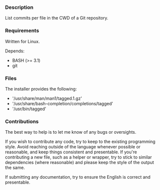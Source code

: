 ### Description

List commits per file in the CWD of a Git repository.

### Requirements

Written for Linux.

Depends:

* BASH (>= 3.1)
* git

### Files

The installer provides the following:

* '/usr/share/man/man1/tagged.1.gz'
* '/usr/share/bash-completion/completions/tagged'
* '/usr/bin/tagged'

### Contributions

The best way to help is to let me know of any bugs or oversights.

If you wish to contribute any code, try to keep to the existing programming style. Avoid reaching outside of the language whenever possible or reasonable, and keep things consistent and presentable. If you're contributing a new file, such as a helper or wrapper, try to stick to similar dependencies (where reasonable) and please keep the style of the output the same.

If submitting any documentation, try to ensure the English is correct and presentable.
